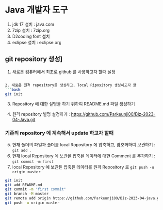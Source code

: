 # Java 개발자 도구
1. jdk 17 설치 :  java.com
2. 7zip 설치 : 7zip.org
3. D2coding font 설치
4. eclipse 설치 : eclipse.org

## git repository 생성]

1. 새로운 컴퓨터에서 최초로 github 를 사용하고자 할때 설정
```bash

2. 새로운 원격 repository를 생성하고, local Ripository 생성하고자 할
```bash
git init
```
3. Repository 에 대한 설명을 하기 위하여 README.md 파일 생성하기

4. 원격 repository 별명 설정하기 : https://github.com/Parkeunji00/Biz-2023-04-Java.git

### 기존의 repository 에 계속해서 update 하고자 할때


5. 현재 폴더의 파일과 폴더를 local Ropository 에 압축하고, 암호화하여 보관하기 : `git add . `
6. 현재 local Repository 에 보관된 압축된 데이터에 대한 Comment 를 추가하기 : `git commit -m first`
7. local Repository 에 보관된 압축된 데이터를 원격 Repository 로 `git push -u origin master`

```bash
git init
git add README.md
git commit -m "first commit"
git branch -M master
git remote add origin https://github.com/Parkeunji00/Biz-2023-04-java.git
git push -u origin master